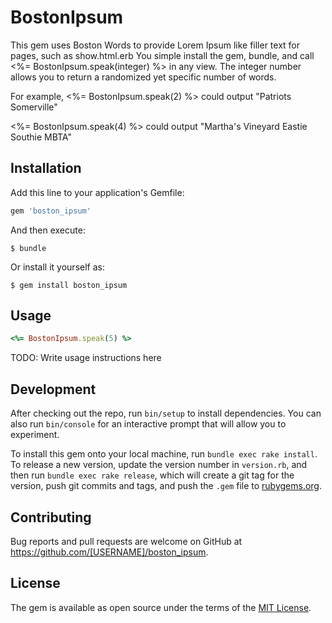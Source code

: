# BostonIpsum

This gem uses Boston Words to provide Lorem Ipsum like filler text for pages, such as show.html.erb
You simple install the gem, bundle, and call <%= BostonIpsum.speak(integer) %> in any view. The integer number allows you to return a randomized yet specific number of words.

For example, <%= BostonIpsum.speak(2) %> could output "Patriots Somerville"

<%= BostonIpsum.speak(4) %> could output "Martha's Vineyard Eastie Southie MBTA"

## Installation

Add this line to your application's Gemfile:

```ruby
gem 'boston_ipsum'
```

And then execute:

    $ bundle

Or install it yourself as:

    $ gem install boston_ipsum

## Usage

```ruby
<%= BostonIpsum.speak(5) %>
```

TODO: Write usage instructions here

## Development

After checking out the repo, run `bin/setup` to install dependencies. You can also run `bin/console` for an interactive prompt that will allow you to experiment.

To install this gem onto your local machine, run `bundle exec rake install`. To release a new version, update the version number in `version.rb`, and then run `bundle exec rake release`, which will create a git tag for the version, push git commits and tags, and push the `.gem` file to [rubygems.org](https://rubygems.org).

## Contributing

Bug reports and pull requests are welcome on GitHub at https://github.com/[USERNAME]/boston_ipsum.


## License

The gem is available as open source under the terms of the [MIT License](http://opensource.org/licenses/MIT).


